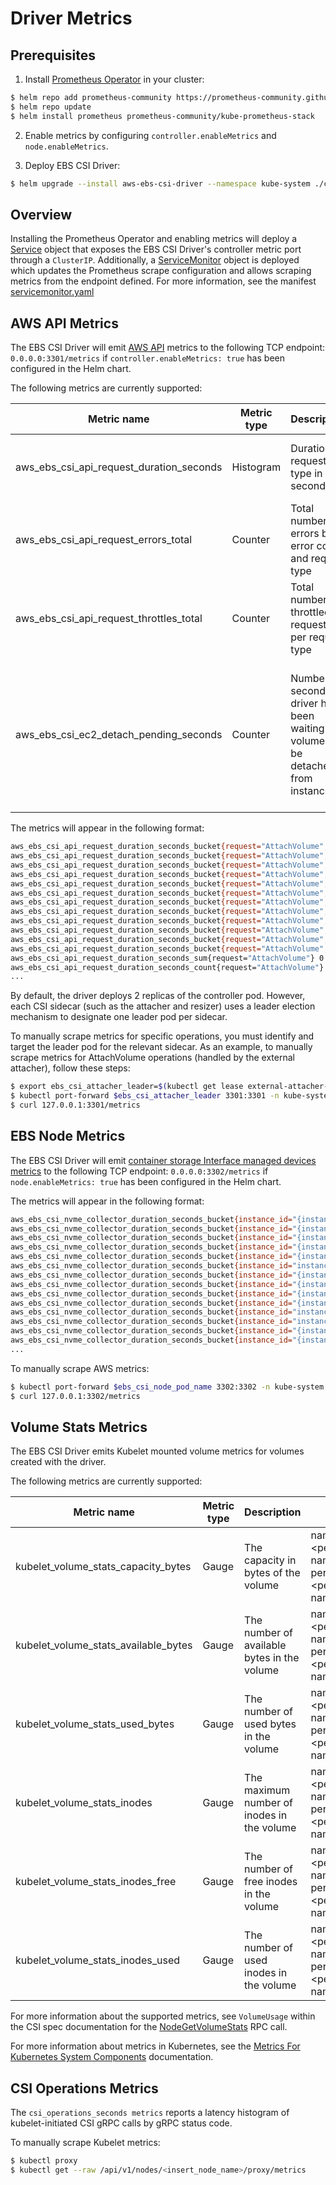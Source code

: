 # Driver Metrics

## Prerequisites

1. Install [Prometheus Operator](https://github.com/prometheus-operator/prometheus-operator) in your cluster:
```sh
$ helm repo add prometheus-community https://prometheus-community.github.io/helm-charts
$ helm repo update
$ helm install prometheus prometheus-community/kube-prometheus-stack
```
2. Enable metrics by configuring `controller.enableMetrics` and `node.enableMetrics`.

3. Deploy EBS CSI Driver:
```sh
$ helm upgrade --install aws-ebs-csi-driver --namespace kube-system ./charts/aws-ebs-csi-driver --values ./charts/aws-ebs-csi-driver/values.yaml
```

## Overview

Installing the Prometheus Operator and enabling metrics will deploy a [Service](https://kubernetes.io/docs/concepts/services-networking/service/) object that exposes the EBS CSI Driver's controller metric port through a `ClusterIP`. Additionally, a [ServiceMonitor](https://github.com/prometheus-operator/prometheus-operator/blob/main/Documentation/user-guides/getting-started.md#:~:text=Alertmanager-,ServiceMonitor,-See%20the%20Alerting) object is deployed which updates the Prometheus scrape configuration and allows scraping metrics from the endpoint defined. For more information, see the manifest [servicemonitor.yaml](/charts/aws-ebs-csi-driver/templates/servicemonitor.yaml)

## AWS API Metrics

The EBS CSI Driver will emit [AWS API](https://docs.aws.amazon.com/AWSEC2/latest/APIReference/OperationList-query.html) metrics to the following TCP endpoint: `0.0.0.0:3301/metrics` if `controller.enableMetrics: true` has been configured in the Helm chart.

The following metrics are currently supported:

| Metric name | Metric type | Description | Labels                                                                                                                                                                     |
|-------------|-------------|-------------|----------------------------------------------------------------------------------------------------------------------------------------------------------------------------|
|aws_ebs_csi_api_request_duration_seconds|Histogram|Duration by request type in seconds| request=\<AWS SDK API Request Type\> <br/> le=\<Time In Seconds\>                                                                                                          | 
|aws_ebs_csi_api_request_errors_total|Counter|Total number of errors by error code and request type| request=\<AWS SDK API Request Type\> <br/> error=\<Error Code\>                                                                                                            | 
|aws_ebs_csi_api_request_throttles_total|Counter|Total number of throttled requests per request type| request=\<AWS SDK API Request Type\>                                                                                                                                       |
|aws_ebs_csi_ec2_detach_pending_seconds|Counter|Number of seconds csi driver has been waiting for volume to be detached from instance| attachment_state=<Last observed attachment state\><br/>volume_id=<EBS Volume ID of associated volume\><br/>instance_id=<EC2 Instance ID associated with detaching volume\> |

The metrics will appear in the following format: 
```sh
aws_ebs_csi_api_request_duration_seconds_bucket{request="AttachVolume",le="0.005"} 0
aws_ebs_csi_api_request_duration_seconds_bucket{request="AttachVolume",le="0.01"} 0
aws_ebs_csi_api_request_duration_seconds_bucket{request="AttachVolume",le="0.025"} 0
aws_ebs_csi_api_request_duration_seconds_bucket{request="AttachVolume",le="0.05"} 0
aws_ebs_csi_api_request_duration_seconds_bucket{request="AttachVolume",le="0.1"} 0
aws_ebs_csi_api_request_duration_seconds_bucket{request="AttachVolume",le="0.25"} 0
aws_ebs_csi_api_request_duration_seconds_bucket{request="AttachVolume",le="0.5"} 0
aws_ebs_csi_api_request_duration_seconds_bucket{request="AttachVolume",le="1"} 1
aws_ebs_csi_api_request_duration_seconds_bucket{request="AttachVolume",le="2.5"} 1
aws_ebs_csi_api_request_duration_seconds_bucket{request="AttachVolume",le="5"} 1
aws_ebs_csi_api_request_duration_seconds_bucket{request="AttachVolume",le="10"} 1
aws_ebs_csi_api_request_duration_seconds_bucket{request="AttachVolume",le="+Inf"} 1
aws_ebs_csi_api_request_duration_seconds_sum{request="AttachVolume"} 0.547694574
aws_ebs_csi_api_request_duration_seconds_count{request="AttachVolume"} 1
...
```
By default, the driver deploys 2 replicas of the controller pod. However, each CSI sidecar (such as the attacher and resizer) uses a leader election mechanism to designate one leader pod per sidecar.

To manually scrape metrics for specific operations, you must identify and target the leader pod for the relevant sidecar. As an example, to manually scrape metrics for AttachVolume operations (handled by the external attacher), follow these steps:
```sh
$ export ebs_csi_attacher_leader=$(kubectl get lease external-attacher-leader-ebs-csi-aws-com -n kube-system -o=jsonpath='{.spec.holderIdentity}')
$ kubectl port-forward $ebs_csi_attacher_leader 3301:3301 -n kube-system &
$ curl 127.0.0.1:3301/metrics
```

## EBS Node Metrics

The EBS CSI Driver will emit [container storage Interface managed devices metrics](https://docs.aws.amazon.com/ebs/latest/userguide/nvme-detailed-performance-stats.html) to the following TCP endpoint: `0.0.0.0:3302/metrics` if `node.enableMetrics: true` has been configured in the Helm chart.

The metrics will appear in the following format: 
```sh
aws_ebs_csi_nvme_collector_duration_seconds_bucket{instance_id="{instance-id}",le="0.001"} 0
aws_ebs_csi_nvme_collector_duration_seconds_bucket{instance_id="{instance-id}",le="0.0025"} 0
aws_ebs_csi_nvme_collector_duration_seconds_bucket{instance_id="{instance-id}",le="0.005"} 1
aws_ebs_csi_nvme_collector_duration_seconds_bucket{instance_id="{instance-id}",le="0.01"} 1
aws_ebs_csi_nvme_collector_duration_seconds_bucket{instance_id="{instance-id}",le="0.025"} 1
aws_ebs_csi_nvme_collector_duration_seconds_bucket{instance_id="instance-id}",le="0.05"} 1
aws_ebs_csi_nvme_collector_duration_seconds_bucket{instance_id="{instance-id}",le="0.1"} 1
aws_ebs_csi_nvme_collector_duration_seconds_bucket{instance_id="{instance-id}",le="0.25"} 1
aws_ebs_csi_nvme_collector_duration_seconds_bucket{instance_id="{instance-id}",le="0.5"} 1
aws_ebs_csi_nvme_collector_duration_seconds_bucket{instance_id="{instance-id}",le="1"} 1
aws_ebs_csi_nvme_collector_duration_seconds_bucket{instance_id="instance-id}",le="2.5"} 1
aws_ebs_csi_nvme_collector_duration_seconds_bucket{instance_id="instance-id}",le="5"} 1
aws_ebs_csi_nvme_collector_duration_seconds_bucket{instance_id="{instance-id}",le="10"} 1
aws_ebs_csi_nvme_collector_duration_seconds_bucket{instance_id="{instance-id}",le="+Inf"} 1
...
```

To manually scrape AWS metrics: 
```sh
$ kubectl port-forward $ebs_csi_node_pod_name 3302:3302 -n kube-system
$ curl 127.0.0.1:3302/metrics
```

## Volume Stats Metrics

The EBS CSI Driver emits Kubelet mounted volume metrics for volumes created with the driver. 

The following metrics are currently supported:

| Metric name | Metric type | Description | Labels |
|-------------|-------------|-------------|-------------|
|kubelet_volume_stats_capacity_bytes|Gauge|The capacity in bytes of the volume|namespace=\<persistentvolumeclaim-namespace\> <br/> persistentvolumeclaim=\<persistentvolumeclaim-name\>| 
|kubelet_volume_stats_available_bytes|Gauge|The number of available bytes in the volume|namespace=\<persistentvolumeclaim-namespace\> <br/> persistentvolumeclaim=\<persistentvolumeclaim-name\>| 
|kubelet_volume_stats_used_bytes|Gauge|The number of used bytes in the volume|namespace=\<persistentvolumeclaim-namespace\> <br/> persistentvolumeclaim=\<persistentvolumeclaim-name\>| 
|kubelet_volume_stats_inodes|Gauge|The maximum number of inodes in the volume|namespace=\<persistentvolumeclaim-namespace\> <br/> persistentvolumeclaim=\<persistentvolumeclaim-name\>| 
|kubelet_volume_stats_inodes_free|Gauge|The number of free inodes in the volume|namespace=\<persistentvolumeclaim-namespace\> <br/> persistentvolumeclaim=\<persistentvolumeclaim-name\>| 
|kubelet_volume_stats_inodes_used|Gauge|The number of used inodes in the volume|namespace=\<persistentvolumeclaim-namespace\> <br/> persistentvolumeclaim=\<persistentvolumeclaim-name\>| 

For more information about the supported metrics, see `VolumeUsage` within the CSI spec documentation for the [NodeGetVolumeStats](https://github.com/container-storage-interface/spec/blob/master/spec.md#nodegetvolumestats) RPC call.

For more information about metrics in Kubernetes, see the [Metrics For Kubernetes System Components](https://kubernetes.io/docs/concepts/cluster-administration/system-metrics/#metrics-in-kubernetes) documentation.

## CSI Operations Metrics

The `csi_operations_seconds metrics` reports a latency histogram of kubelet-initiated CSI gRPC calls by gRPC status code.

To manually scrape Kubelet metrics: 
```sh
$ kubectl proxy
$ kubectl get --raw /api/v1/nodes/<insert_node_name>/proxy/metrics
```
